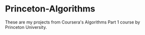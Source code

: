 # Princeton-Algorithms
These are my projects from Coursera's Algorithms Part 1 course by Princeton University.
